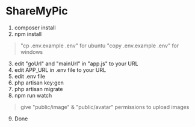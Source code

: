 # ShareMyPic
 1. composer install
 2. npm install

> "cp .env.example .env" for ubuntu
> "copy .env.example .env" for windows

 3. edit "goUrl" and "mainUrl" in "app.js" to your URL
 4. edit APP_URL in .env file to your URL
 5. edit .env file
 6. php artisan key:gen
 7. php artisan migrate
 8. npm run watch
> give "public/image" & "public/avatar" permissions to upload images
 9. Done
